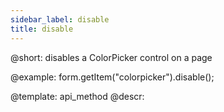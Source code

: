 ```yaml
---
sidebar_label: disable
title: disable
---          
```


@short: disables a ColorPicker control on a page





@example:
form.getItem("colorpicker").disable();


@template: api_method
@descr:


